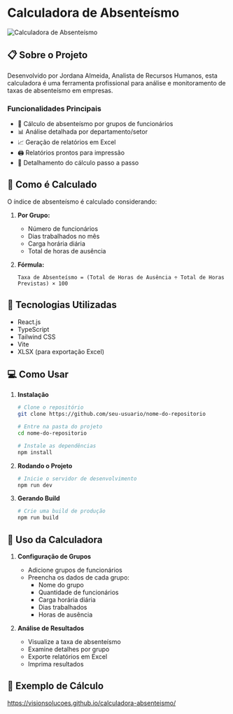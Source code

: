 # Calculadora de Absenteísmo

![Calculadora de Absenteísmo](./src/images/preview.png)

## 📋 Sobre o Projeto

Desenvolvido por Jordana Almeida, Analista de Recursos Humanos, esta calculadora é uma ferramenta profissional para análise e monitoramento de taxas de absenteísmo em empresas.

### Funcionalidades Principais

- 🏢 Cálculo de absenteísmo por grupos de funcionários
- 📊 Análise detalhada por departamento/setor
- 📈 Geração de relatórios em Excel
- 🖨️ Relatórios prontos para impressão
- 📝 Detalhamento do cálculo passo a passo

## 🧮 Como é Calculado

O índice de absenteísmo é calculado considerando:

1. **Por Grupo:**

   - Número de funcionários
   - Dias trabalhados no mês
   - Carga horária diária
   - Total de horas de ausência

2. **Fórmula:**
   ```
   Taxa de Absenteísmo = (Total de Horas de Ausência ÷ Total de Horas Previstas) × 100
   ```

## 🚀 Tecnologias Utilizadas

- React.js
- TypeScript
- Tailwind CSS
- Vite
- XLSX (para exportação Excel)

## 💻 Como Usar

1. **Instalação**

   ```bash
   # Clone o repositório
   git clone https://github.com/seu-usuario/nome-do-repositorio

   # Entre na pasta do projeto
   cd nome-do-repositorio

   # Instale as dependências
   npm install
   ```

2. **Rodando o Projeto**

   ```bash
   # Inicie o servidor de desenvolvimento
   npm run dev
   ```

3. **Gerando Build**
   ```bash
   # Crie uma build de produção
   npm run build
   ```

## 📱 Uso da Calculadora

1. **Configuração de Grupos**

   - Adicione grupos de funcionários
   - Preencha os dados de cada grupo:
     - Nome do grupo
     - Quantidade de funcionários
     - Carga horária diária
     - Dias trabalhados
     - Horas de ausência

2. **Análise de Resultados**
   - Visualize a taxa de absenteísmo
   - Examine detalhes por grupo
   - Exporte relatórios em Excel
   - Imprima resultados

## 📄 Exemplo de Cálculo

https://visionsolucoes.github.io/calculadora-absenteismo/
